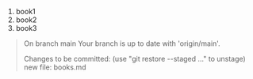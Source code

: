 1. book1
2. book2
3. book3

>On branch main
>Your branch is up to date with 'origin/main'.
>
>Changes to be committed:
>  (use "git restore --staged <file>..." to unstage)
>        new file:   books.md
